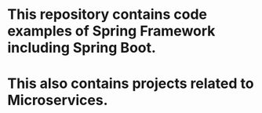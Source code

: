 # This repository contains code examples of Spring Framework including Spring Boot.
# This also contains projects related to Microservices.
